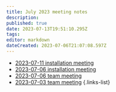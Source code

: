 ```yaml
---
title: July 2023 meeting notes
description: 
published: true
date: 2023-07-13T19:51:10.295Z
tags: 
editor: markdown
dateCreated: 2023-07-06T21:07:08.597Z
---
```


- [2023-07-11 installation meeting](/en/meeting-notes/2023-07/2023-07-11-installation-meeting)
- [2023-07-06 installation meeting](/en/meeting-notes/2023-07/2023-07-06-installation-meeting)
- [2023-07-06 team meeting](/en/meeting-notes/2023-07/2023-07-06-team-meeting)
- [2023-07-03 team meeting](/en/meeting-notes/2023-07/2023-07-03-team-meeting)
{.links-list}